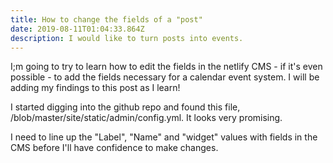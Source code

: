 ```yaml
---
title: How to change the fields of a "post"
date: 2019-08-11T01:04:33.864Z
description: I would like to turn posts into events.
---
```

I;m going to try to learn how to edit the fields in the netlify CMS - if it's even possible - to add the fields necessary for a calendar event system. I will be adding my findings to this post as I learn!

I started digging into the github repo and found this file, /blob/master/site/static/admin/config.yml. It looks very promising.

I need to line up the "Label", "Name" and "widget" values with fields in the CMS before I'll have confidence to make changes.
